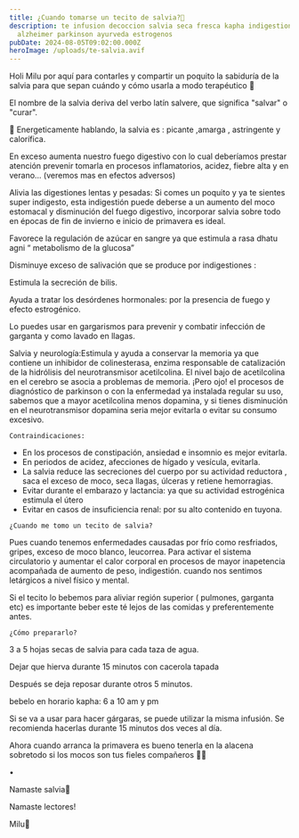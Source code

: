 ```yaml
---
title: ¿Cuando tomarse un tecito de salvia?🌱
description: te infusion decoccion salvia seca fresca kapha indigestion
  alzheimer parkinson ayurveda estrogenos
pubDate: 2024-08-05T09:02:00.000Z
heroImage: /uploads/te-salvia.avif
---
```

Holi Milu por aquí para contarles y compartir un poquito la sabiduría de la salvia para que sepan cuándo y cómo usarla a modo terapéutico 🌱

El nombre de la salvia deriva del verbo latín salvere, que significa "salvar" o "curar".

🌱 Energeticamente hablando, la salvia es : picante ,amarga , astringente y calorífica. 

En exceso aumenta nuestro fuego digestivo con lo cual deberíamos prestar atención prevenir tomarla en procesos inflamatorios, acidez, fiebre alta y en verano… (veremos mas en efectos adversos)

Alivia las digestiones lentas y pesadas: Si comes un poquito y ya te sientes super indigesto, esta indigestión puede deberse a un aumento del moco estomacal y disminución del fuego digestivo, incorporar salvia sobre todo en épocas de fin de invierno e inicio de primavera es ideal.

Favorece la regulación de azúcar en sangre ya que estimula a rasa dhatu agni “ metabolismo de la glucosa”

Disminuye exceso de salivación que se produce por indigestiones :

Estimula la secreción de bilis.

Ayuda a tratar los desórdenes hormonales: por la presencia de fuego y  efecto estrogénico.

Lo puedes usar en gargarismos para prevenir y combatir infección de garganta y como lavado en llagas.

Salvia y neurología:Estimula y ayuda a conservar la memoria ya que contiene un inhibidor de colinesterasa, enzima responsable de catalización de la hidrólisis del neurotransmisor acetilcolina. El nivel bajo de acetilcolina en el cerebro se asocia a problemas de memoria. ¡Pero ojo! el procesos de diagnóstico de parkinson o con la enfermedad ya instalada regular su uso, sabemos que a mayor acetilcolina menos dopamina, y si tienes disminución en el neurotransmisor dopamina seria mejor evitarla o evitar su consumo excesivo.

`Contraindicaciones:`

* En los procesos de  constipación, ansiedad e insomnio es mejor evitarla.
* En periodos de acidez, afecciones de hígado y vesícula, evitarla.
* La salvia reduce las secreciones del cuerpo por su actividad reductora , saca el exceso de moco, seca llagas, úlceras y retiene hemorragias. 
* Evitar durante el embarazo y lactancia: ya que su actividad estrogénica estimula el útero
* Evitar en casos de insuficiencia renal: por su alto contenido en tuyona.

`¿Cuando me tomo un tecito de salvia?`

Pues cuando tenemos enfermedades causadas por  frío como resfriados, gripes, exceso de moco blanco, leucorrea. Para activar el sistema circulatorio y aumentar el calor corporal en procesos de mayor inapetencia acompañada de aumento de peso, indigestión. cuando nos sentimos letárgicos a nivel físico y mental. 

Si el tecito lo bebemos para aliviar región superior ( pulmones, garganta etc) es importante beber este té lejos de las comidas y preferentemente antes.

`¿Cómo prepararlo?`

3 a 5 hojas secas de salvia para cada taza de agua. 

Dejar que hierva durante 15 minutos con cacerola tapada

Después se deja reposar durante otros 5 minutos.

bebelo en horario kapha: 6 a 10 am y pm

Si se va a usar para hacer gárgaras, se puede utilizar la misma infusión. Se recomienda hacerlas durante 15 minutos dos veces al día. 

Ahora cuando arranca la primavera es bueno tenerla en la alacena sobretodo si los mocos son tus fieles compañeros 🤪🤣

•

Namaste salvia💜

Namaste lectores!

Milu💜
